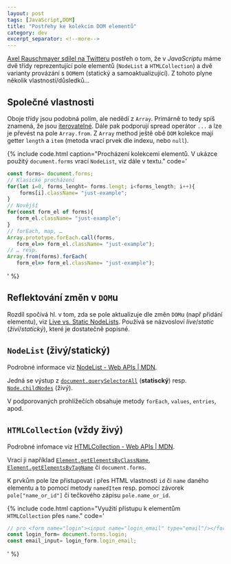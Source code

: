 ```yaml
---
layout: post
tags: [JavaScript,DOM]
title: "Postřehy ke kolekcím DOM elementů"
category: dev
excerpt_separator: <!--more-->
---
```


[Axel Rauschmayer sdílel na Twitteru](https://twitter.com/rauschma/status/1311717821131431938 "Odkaz na příspšvek na Twitteru") postřeh o tom, že v *JavaScript*u máme dvě třídy reprezentující pole elementů (`NodeList` a `HTMLCollection`) a dvě varianty provázání s `DOM`em (statický a samoaktualizující). Z tohoto plyne několik vlastností/důsledků…

<!--more-->

## Společné vlastnosti
Oboje třídy jsou podobná polím, ale nedědí z `Array`. Primárně to tedy spíš znamená, že jsou [iterovatelné](https://developer.mozilla.org/en-US/docs/Web/JavaScript/Reference/Iteration_protocols "Dokumentace na MDN k 'Iteration protocol'"). Dále pak podporují spread operátor `...` a lze je převést na pole `Array.from`. Z `Array` method ještě obě `DOM` kolekce mají getter `length` a `item` (metoda vrací prvek dle indexu, nebo `null`).

{% include code.html caption="Procházení kolekcemi elementů. V ukázce použitý `document.forms` vrací `NodeList`, viz dále v textu." code='
```JavaScript
const forms= document.forms;
// Klasické procházení
for(let i=0, forms_lenght= forms.lengt; i<forms_length; i++){
    forms[i].className= "just-example";
}
// Novější
for(const form_el of forms){
   form_el.className= "just-example";
}
// forEach, map, …
Array.prototype.forEach.call(forms,
   form_el=> form_el.className= "just-example");
// … resp.
Array.from(forms).forEach(
   form_el=> form_el.className= "just-example");
```
' %}

## Reflektování změn v `DOM`u
Rozdíl spočívá hl. v tom, zda se pole aktualizuje dle změn `DOM`u (např přidání elementu), viz [Live vs. Static NodeLists](https://developer.mozilla.org/en-US/docs/Web/API/NodeList#Live_vs._Static_NodeLists "Příslušná sekce v dokumentaci NodeList na MDN"). Používá se názvosloví *live*/*static* (*živí*/*statický*), které je dostatečně popisné.

## `NodeList` (živý/statický)
Podrobné informace viz [NodeList - Web APIs | MDN](https://developer.mozilla.org/en-US/docs/Web/API/NodeList).

Jedná se výstup z [`document.querySelectorAll`](https://developer.mozilla.org/en-US/docs/Web/API/Document/querySelectorAll "Dokumentace na MDN") (**statiscký**) resp. [`Node.childNodes`](https://developer.mozilla.org/en-US/docs/Web/API/Node/childNodes "Dokumentace na MDN") (živý).

V podporovaných prohlížečích obsahuje metody `forEach`, `values`, `entries`, apod.

## `HTMLCollection` (vždy živý)
Podrobné infomace viz [HTMLCollection - Web APIs | MDN](https://developer.mozilla.org/en-US/docs/Web/API/HTMLCollection).

Vrací ji například [`Element.getElementsByClassName`](https://developer.mozilla.org/en-US/docs/Web/API/Element/getElementsByClassName), [`Element.getElementsByTagName`](https://developer.mozilla.org/en-US/docs/Web/API/Element/getElementsByTagName) či `document.forms`.

K prvkům pole lze přistupovat i přes HTML vlastnosti `id` či `name` daného elementu a to pomocí metody `namedItem` resp. pomocí závorek `pole["name_or_id"]` či tečkového zápisu `pole.name_or_id`.

{% include code.html caption="Využití přístupu k elementům `HTMLCollection` přes `name`." code='
```JavaScript
// pro <form name="login"><input name="login_email" type="email"/></form>
const login_form= document.forms.login;
const email_input= login_form.login_email;
```
' %}